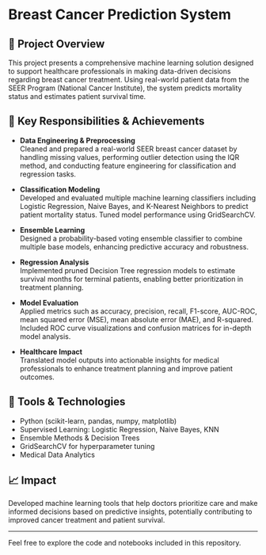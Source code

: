 # Breast Cancer Prediction System



## 📌 Project Overview

This project presents a comprehensive machine learning solution designed to support healthcare professionals in making data-driven decisions regarding breast cancer treatment. Using real-world patient data from the SEER Program (National Cancer Institute), the system predicts mortality status and estimates patient survival time.

## 🧠 Key Responsibilities & Achievements

- **Data Engineering & Preprocessing**  
  Cleaned and prepared a real-world SEER breast cancer dataset by handling missing values, performing outlier detection using the IQR method, and conducting feature engineering for classification and regression tasks.

- **Classification Modeling**  
  Developed and evaluated multiple machine learning classifiers including Logistic Regression, Naive Bayes, and K-Nearest Neighbors to predict patient mortality status. Tuned model performance using GridSearchCV.

- **Ensemble Learning**  
  Designed a probability-based voting ensemble classifier to combine multiple base models, enhancing predictive accuracy and robustness.

- **Regression Analysis**  
  Implemented pruned Decision Tree regression models to estimate survival months for terminal patients, enabling better prioritization in treatment planning.

- **Model Evaluation**  
  Applied metrics such as accuracy, precision, recall, F1-score, AUC-ROC, mean squared error (MSE), mean absolute error (MAE), and R-squared. Included ROC curve visualizations and confusion matrices for in-depth model analysis.

- **Healthcare Impact**  
  Translated model outputs into actionable insights for medical professionals to enhance treatment planning and improve patient outcomes.

## 🧰 Tools & Technologies

- Python (scikit-learn, pandas, numpy, matplotlib)
- Supervised Learning: Logistic Regression, Naive Bayes, KNN
- Ensemble Methods & Decision Trees
- GridSearchCV for hyperparameter tuning
- Medical Data Analytics

## 📈 Impact

Developed machine learning tools that help doctors prioritize care and make informed decisions based on predictive insights, potentially contributing to improved cancer treatment and patient survival.

---

Feel free to explore the code and notebooks included in this repository.


